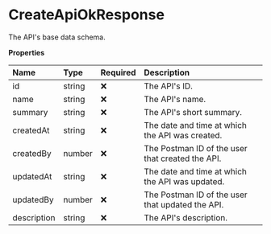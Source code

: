 # CreateApiOkResponse

The API's base data schema.

**Properties**

| Name        | Type   | Required | Description                                      |
| :---------- | :----- | :------- | :----------------------------------------------- |
| id          | string | ❌       | The API's ID.                                    |
| name        | string | ❌       | The API's name.                                  |
| summary     | string | ❌       | The API's short summary.                         |
| createdAt   | string | ❌       | The date and time at which the API was created.  |
| createdBy   | number | ❌       | The Postman ID of the user that created the API. |
| updatedAt   | string | ❌       | The date and time at which the API was updated.  |
| updatedBy   | number | ❌       | The Postman ID of the user that updated the API. |
| description | string | ❌       | The API's description.                           |

<!-- This file was generated by liblab | https://liblab.com/ -->
